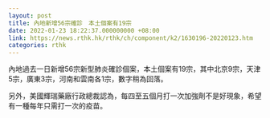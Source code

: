 ```yaml
---
layout: post
title: 內地新增56宗確診　本土個案有19宗
date: 2022-01-23 18:22:37.000000000 +08:00
link: https://news.rthk.hk/rthk/ch/component/k2/1630196-20220123.htm
categories: rthk
---
```


內地過去一日新增56宗新型肺炎確診個案，本土個案有19宗，其中北京9宗，天津5宗，廣東3宗，河南和雲南各1宗，數字稍為回落。

另外，美國輝瑞藥廠行政總裁認為，每四至五個月打一次加強劑不是好現象，希望有一種每年只需打一次的疫苗。
